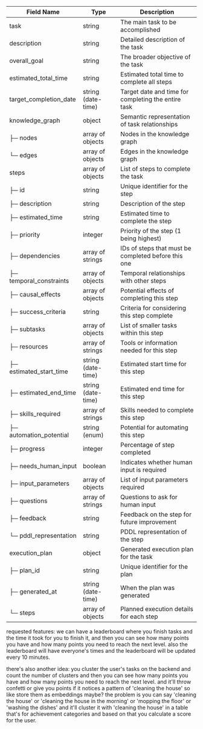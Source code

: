 | Field Name | Type | Description |
|------------|------|-------------|
| task | string | The main task to be accomplished |
| description | string | Detailed description of the task |
| overall_goal | string | The broader objective of the task |
| estimated_total_time | string | Estimated total time to complete all steps |
| target_completion_date | string (date-time) | Target date and time for completing the entire task |
| knowledge_graph | object | Semantic representation of task relationships |
| ├─ nodes | array of objects | Nodes in the knowledge graph |
| └─ edges | array of objects | Edges in the knowledge graph |
| steps | array of objects | List of steps to complete the task |
| ├─ id | string | Unique identifier for the step |
| ├─ description | string | Description of the step |
| ├─ estimated_time | string | Estimated time to complete the step |
| ├─ priority | integer | Priority of the step (1 being highest) |
| ├─ dependencies | array of strings | IDs of steps that must be completed before this one |
| ├─ temporal_constraints | array of objects | Temporal relationships with other steps |
| ├─ causal_effects | array of objects | Potential effects of completing this step |
| ├─ success_criteria | string | Criteria for considering this step complete |
| ├─ subtasks | array of objects | List of smaller tasks within this step |
| ├─ resources | array of strings | Tools or information needed for this step |
| ├─ estimated_start_time | string (date-time) | Estimated start time for this step |
| ├─ estimated_end_time | string (date-time) | Estimated end time for this step |
| ├─ skills_required | array of strings | Skills needed to complete this step |
| ├─ automation_potential | string (enum) | Potential for automating this step |
| ├─ progress | integer | Percentage of step completed |
| ├─ needs_human_input | boolean | Indicates whether human input is required |
| ├─ input_parameters | array of objects | List of input parameters required |
| ├─ questions | array of strings | Questions to ask for human input |
| ├─ feedback | string | Feedback on the step for future improvement |
| └─ pddl_representation | string | PDDL representation of the step |
| execution_plan | object | Generated execution plan for the task |
| ├─ plan_id | string | Unique identifier for the plan |
| ├─ generated_at | string (date-time) | When the plan was generated |
| └─ steps | array of objects | Planned execution details for each step |


requested features:
we can have a leaderboard where you finish tasks and the time it took for you to finish it, and then you can see how many points you have and how many points you need to reach the next level. also the leaderboard will have everyone's times and the leaderboard will be updated every 10 minutes.

there's also another idea: you cluster the user's tasks on the backend and count the number of clusters and then you can see how many points you have and how many points you need to reach the next level. and it'll throw confetti or give you points if it notices a pattern of 'cleaning the house' so like store them as embeddings maybe? the problem is you can say 'cleaning the house' or 'cleaning the house in the morning' or 'mopping the floor' or 'washing the dishes' and it'll cluster it with 'cleaning the house' in a table that's for achievement categories and based on that you calculate a score for the user.